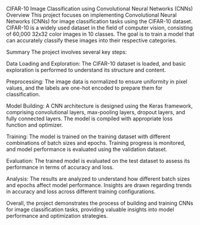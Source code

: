 CIFAR-10 Image Classification using Convolutional Neural Networks (CNNs)
Overview This project focuses on implementing Convolutional Neural
Networks (CNNs) for image classification tasks using the CIFAR-10
dataset. CIFAR-10 is a widely used dataset in the field of computer
vision, consisting of 60,000 32x32 color images in 10 classes. The goal
is to train a model that can accurately classify these images into their
respective categories.

Summary The project involves several key steps:

Data Loading and Exploration: The CIFAR-10 dataset is loaded, and basic
exploration is performed to understand its structure and content.

Preprocessing: The image data is normalized to ensure uniformity in
pixel values, and the labels are one-hot encoded to prepare them for
classification.

Model Building: A CNN architecture is designed using the Keras
framework, comprising convolutional layers, max-pooling layers, dropout
layers, and fully connected layers. The model is compiled with
appropriate loss function and optimizer.

Training: The model is trained on the training dataset with different
combinations of batch sizes and epochs. Training progress is monitored,
and model performance is evaluated using the validation dataset.

Evaluation: The trained model is evaluated on the test dataset to assess
its performance in terms of accuracy and loss.

Analysis: The results are analyzed to understand how different batch
sizes and epochs affect model performance. Insights are drawn regarding
trends in accuracy and loss across different training configurations.

Overall, the project demonstrates the process of building and training
CNNs for image classification tasks, providing valuable insights into
model performance and optimization strategies.
